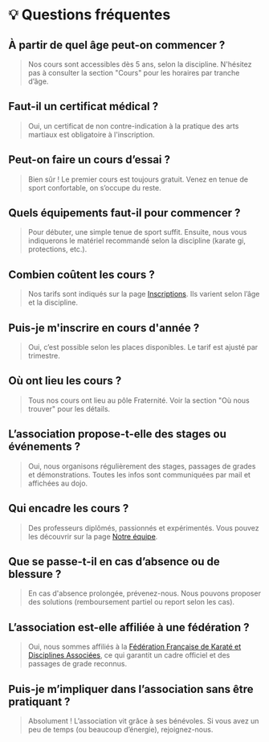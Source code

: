 # 💡 Questions fréquentes

## À partir de quel âge peut-on commencer ?

> Nos cours sont accessibles dès 5 ans, selon la discipline. N'hésitez pas à consulter la section "Cours" pour les horaires par tranche d’âge.

## Faut-il un certificat médical ?

> Oui, un certificat de non contre-indication à la pratique des arts martiaux est obligatoire à l'inscription.

## Peut-on faire un cours d’essai ?

> Bien sûr ! Le premier cours est toujours gratuit. Venez en tenue de sport confortable, on s’occupe du reste.

## Quels équipements faut-il pour commencer ?

> Pour débuter, une simple tenue de sport suffit. Ensuite, nous vous indiquerons le matériel recommandé selon la discipline (karate gi, protections, etc.).

## Combien coûtent les cours ?

> Nos tarifs sont indiqués sur la page [Inscriptions](/docs/legal/inscription). Ils varient selon l’âge et la discipline.

## Puis-je m'inscrire en cours d'année ?

> Oui, c’est possible selon les places disponibles. Le tarif est ajusté par trimestre.

## Où ont lieu les cours ?

> Tous nos cours ont lieu au pôle Fraternité. Voir la section "Où nous trouver" pour les détails.

## L’association propose-t-elle des stages ou événements ?

> Oui, nous organisons régulièrement des stages, passages de grades et démonstrations. Toutes les infos sont communiquées par mail et affichées au dojo.

## Qui encadre les cours ?

> Des professeurs diplômés, passionnés et expérimentés. Vous pouvez les découvrir sur la page [Notre équipe](/club/).

## Que se passe-t-il en cas d’absence ou de blessure ?

> En cas d'absence prolongée, prévenez-nous. Nous pouvons proposer des solutions (remboursement partiel ou report selon les cas).

## L’association est-elle affiliée à une fédération ?

> Oui, nous sommes affiliés à la [Fédération Française de Karaté et Disciplines Associées](https://www.ffkarate.fr/), ce qui garantit un cadre officiel et des passages de grade reconnus.

## Puis-je m’impliquer dans l’association sans être pratiquant ?

> Absolument ! L’association vit grâce à ses bénévoles. Si vous avez un peu de temps (ou beaucoup d’énergie), rejoignez-nous.
